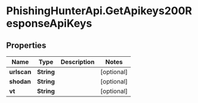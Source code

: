 # PhishingHunterApi.GetApikeys200ResponseApiKeys

## Properties

Name | Type | Description | Notes
------------ | ------------- | ------------- | -------------
**urlscan** | **String** |  | [optional] 
**shodan** | **String** |  | [optional] 
**vt** | **String** |  | [optional] 


